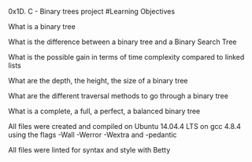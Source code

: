0x1D. C - Binary trees project
#Learning Objectives

What is a binary tree

What is the difference between a binary tree and a Binary Search Tree

What is the possible gain in terms of time complexity compared to linked lists

What are the depth, the height, the size of a binary tree

What are the different traversal methods to go through a binary tree

What is a complete, a full, a perfect, a balanced binary tree

All files were created and compiled on Ubuntu 14.04.4 LTS on gcc 4.8.4 using the flags -Wall -Werror -Wextra and -pedantic

All files were linted for syntax and style with Betty
